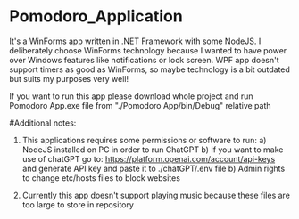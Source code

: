 # Pomodoro_Application
 It's a WinForms app written in .NET Framework with some NodeJS. I deliberately choose WinForms technology because I wanted to have power over Windows features like notifications or lock screen. WPF app doesn't support timers as good as WinForms, so maybe technology is a bit outdated but suits my purposes very well! 

If you want to run this app please download whole project and run Pomodoro App.exe file from "./Pomodoro App/bin/Debug" relative path

#Additional notes:
1) This applications requires some permissions or software to run: 
 a) NodeJS installed on PC in order to run ChatGPT
 b) If you want to make use of chatGPT go to: https://platform.openai.com/account/api-keys and generate API key and paste it to ./chatGPT/.env file
 b) Admin rights to change etc/hosts files to block websites

2) Currently this app doesn't support playing music because these files are too large to store in repository

